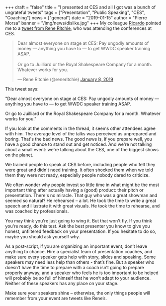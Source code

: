 +++
draft = "false"
title = "I presented at CES and all I got was a bunch of ungrateful tweets"
tags = ["Presentation", "Public Speaking", "CES", "Coaching"]
news = ["general"]
date = "2019-01-15"
author = "Pierre Morsa"
banner = "/img/news/dislike.jpg"
+++
My colleague [Ricardo](https://www.ideasonstage.com/team/ricardo-bonis/) pointed me to a [tweet from Rene Ritchie](https://twitter.com/reneritchie/status/1082471313116184576), who was attending the conferences at CES.

<blockquote class="twitter-tweet" data-lang="en"><p lang="en" dir="ltr">Dear almost everyone on stage at CES: Pay ungodly amounts of money — anything you have to — to get WWDC speaker training ASAP.<br><br>Or go to Juilliard or the Royal Shakespeare Company for a month. Whatever works for you.</p>&mdash; Rene Ritchie (@reneritchie) <a href="https://twitter.com/reneritchie/status/1082471313116184576?ref_src=twsrc%5Etfw">January 8, 2019</a></blockquote> <script async src="https://platform.twitter.com/widgets.js" charset="utf-8"></script> 

This tweet says:

"Dear almost everyone on stage at CES: Pay ungodly amounts of money — anything you have to — to get WWDC speaker training ASAP.

Or go to Juilliard or the Royal Shakespeare Company for a month. Whatever works for you."

If you look at the comments in the thread, it seems other attendees agree with him. The average level of the talks was perceived as unprepared and boring. That's the bad news. The good news is, if you prepare well, you have a good chance to stand out and get noticed. And we're not talking about a small event: we're talking about the CES, one of the biggest shows on the planet.

We trained people to speak at CES before, including people who felt they were great and didn't need training. It often shocked them when we told them they were not ready, especially people nobody dared to criticize. 

We often wonder why people invest so little time in what might be the most important thing after actually having a (good) product: their pitch or presentation. There's no miracle. That guy who was a great showman and seemed so natural? He rehearsed – a lot. He took the time to write a great speech and illustrate it with great visuals. He took the time to rehearse, and was coached by professionals.

You may think you're just going to wing it. But that won't fly. If you think you're ready, do this test. Ask the best presenter you know to give you honest, unfiltered feedback on your presentation. If you hesitate to do so, maybe you should ask yourself why.

As a post-script, if you are organizing an important event, don’t leave anything to chance. Hire a specialist team of presentation coaches, and make sure every speaker gets help with story, slides and speaking. Some speakers may need less help than others - that’s fine. But a speaker who doesn’t have the time to prepare with a coach isn’t going to prepare properly anyway, and a speaker who feels he is too important to be helped will probably be so full of himself that he won’t adapt to your audience. Neither of these speakers has any place on your stage.

Make sure your speakers shine – otherwise, the only things people will remember from your event are tweets like Rene’s.
